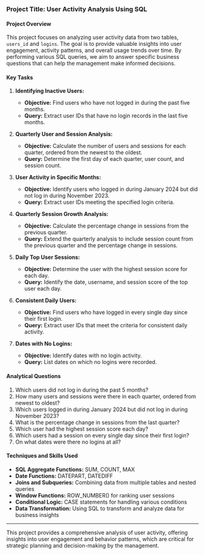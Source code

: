 ### Project Title: User Activity Analysis Using SQL

#### Project Overview

This project focuses on analyzing user activity data from two tables, `users_id` and `logins`. 
The goal is to provide valuable insights into user engagement, activity patterns, and overall usage trends over time. 
By performing various SQL queries, we aim to answer specific business questions that can help the management make informed decisions.

#### Key Tasks

1. **Identifying Inactive Users:**
   - **Objective:** Find users who have not logged in during the past five months.
   - **Query:** Extract user IDs that have no login records in the last five months.

2. **Quarterly User and Session Analysis:**
   - **Objective:** Calculate the number of users and sessions for each quarter, ordered from the newest to the oldest.
   - **Query:** Determine the first day of each quarter, user count, and session count.

3. **User Activity in Specific Months:**
   - **Objective:** Identify users who logged in during January 2024 but did not log in during November 2023.
   - **Query:** Extract user IDs meeting the specified login criteria.

4. **Quarterly Session Growth Analysis:**
   - **Objective:** Calculate the percentage change in sessions from the previous quarter.
   - **Query:** Extend the quarterly analysis to include session count from the previous quarter and the percentage change in sessions.

5. **Daily Top User Sessions:**
   - **Objective:** Determine the user with the highest session score for each day.
   - **Query:** Identify the date, username, and session score of the top user each day.

6. **Consistent Daily Users:**
   - **Objective:** Find users who have logged in every single day since their first login.
   - **Query:** Extract user IDs that meet the criteria for consistent daily activity.

7. **Dates with No Logins:**
   - **Objective:** Identify dates with no login activity.
   - **Query:** List dates on which no logins were recorded.

#### Analytical Questions

1. Which users did not log in during the past 5 months?
2. How many users and sessions were there in each quarter, ordered from newest to oldest?
3. Which users logged in during January 2024 but did not log in during November 2023?
4. What is the percentage change in sessions from the last quarter?
5. Which user had the highest session score each day?
6. Which users had a session on every single day since their first login?
7. On what dates were there no logins at all?

#### Techniques and Skills Used

- **SQL Aggregate Functions:** SUM, COUNT, MAX
- **Date Functions:** DATEPART, DATEDIFF
- **Joins and Subqueries:** Combining data from multiple tables and nested queries
- **Window Functions:** ROW_NUMBER() for ranking user sessions
- **Conditional Logic:** CASE statements for handling various conditions
- **Data Transformation:** Using SQL to transform and analyze data for business insights

---

This project provides a comprehensive analysis of user activity, 
offering insights into user engagement and behavior patterns, 
which are critical for strategic planning and decision-making by the management.


